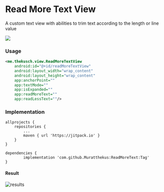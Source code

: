 # **Read More Text View**
A custom text view with abilities to trim text according to the length or line value

[![](https://jitpack.io/v/Muratthekus/ReadMoreText.svg)](https://jitpack.io/#Muratthekus/ReadMoreText)

### Usage
```xml
<me.thekusch.view.ReadMoreTextView
    android:id="@+id/readMoreTextView"
    android:layout_width="wrap_content"
    android:layout_height="wrap_content"
    app:anchorPoint=""
    app:textMode=""
    app:isExpanded=""
    app:readMoreText=""
    app:readLessText=""/>
```

### Implementation
```
allprojects {
	repositories {
	    ...
		maven { url 'https://jitpack.io' }
	}
}

dependencies {
        implementation 'com.github.Muratthekus:ReadMoreText:Tag'
}
```

#### Result
![results](https://user-images.githubusercontent.com/45212967/103579666-c2f33f80-4ee9-11eb-82f4-beffaef64f7a.gif)



